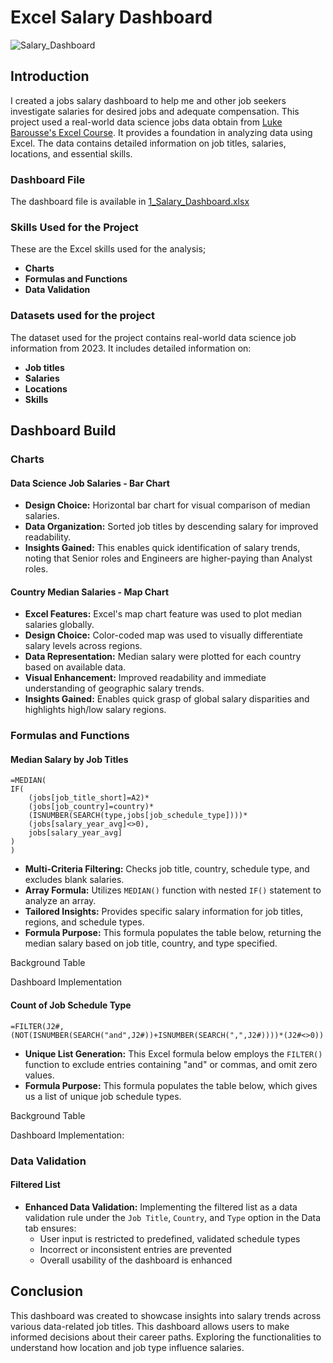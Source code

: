 # Excel Salary Dashboard

![Salary_Dashboard](https://github.com/user-attachments/assets/183ac263-7bfd-4318-b560-05cdb1fd4e7c)

## Introduction
I created a jobs salary dashboard to help me and other job seekers investigate salaries for desired jobs and adequate compensation. 
This project used a real-world data science jobs data obtain from [Luke Barousse's Excel Course](https://www.youtube.com/watch?v=pCJ15nGFgVg). It provides a foundation in analyzing data using Excel. The data contains detailed information on job titles, salaries, locations, and essential skills.

### Dashboard File

The dashboard file is available in [1_Salary_Dashboard.xlsx](https://github.com/user-attachments/files/18483093/1_Salary_Dashboard.xlsx)


### Skills Used for the Project
These are the Excel skills used for the analysis;
- **Charts**
- **Formulas and Functions**
- **Data Validation**

### Datasets used for the project
The dataset used for the project contains real-world data science job information from 2023. It includes detailed information on:

- **Job titles**
-  **Salaries**
-  **Locations**
-  **Skills**
## Dashboard Build
### Charts
#### Data Science Job Salaries - Bar Chart
- **Design Choice:** Horizontal bar chart for visual comparison of median salaries.
- **Data Organization:** Sorted job titles by descending salary for improved readability.
- **Insights Gained:** This enables quick identification of salary trends, noting that Senior roles and Engineers are higher-paying than Analyst roles.

#### Country Median Salaries - Map Chart

- **Excel Features:** Excel's map chart feature was used to plot median salaries globally.
- **Design Choice:** Color-coded map was used to visually differentiate salary levels across regions.
- **Data Representation:** Median salary were plotted for each country based on available data.
- **Visual Enhancement:** Improved readability and immediate understanding of geographic salary trends.
- **Insights Gained:** Enables quick grasp of global salary disparities and highlights high/low salary regions.

### Formulas and Functions

#### Median Salary by Job Titles
```
=MEDIAN(
IF(
    (jobs[job_title_short]=A2)*
    (jobs[job_country]=country)*
    (ISNUMBER(SEARCH(type,jobs[job_schedule_type])))*
    (jobs[salary_year_avg]<>0),
    jobs[salary_year_avg]
)
)
```
- **Multi-Criteria Filtering:** Checks job title, country, schedule type, and excludes blank salaries.
- **Array Formula:** Utilizes `MEDIAN()` function with nested `IF()` statement to analyze an array.
- **Tailored Insights:** Provides specific salary information for job titles, regions, and schedule types.
- **Formula Purpose:** This formula populates the table below, returning the median salary based on job title, country, and type specified.

Background Table


Dashboard Implementation

#### Count of Job Schedule Type

```
=FILTER(J2#,(NOT(ISNUMBER(SEARCH("and",J2#))+ISNUMBER(SEARCH(",",J2#))))*(J2#<>0))
```
- **Unique List Generation:** This Excel formula below employs the `FILTER()` function to exclude entries containing "and" or commas, and omit zero values.
- **Formula Purpose:** This formula populates the table below, which gives us a list of unique job schedule types.

Background Table


Dashboard Implementation:


### Data Validation

#### Filtered List

- **Enhanced Data Validation:** Implementing the filtered list as a data validation rule under the `Job Title`, `Country`, and `Type` option in the Data tab ensures:
    - User input is restricted to predefined, validated schedule types
    - Incorrect or inconsistent entries are prevented
    - Overall usability of the dashboard is enhanced
 
## Conclusion

This dashboard was created to showcase insights into salary trends across various data-related job titles. This dashboard allows users to make informed decisions about their career paths. Exploring the functionalities to understand how location and job type influence salaries. 
  

